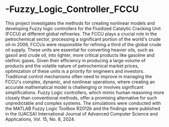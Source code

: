 # -Fuzzy_Logic_Controller_FCCU
This project investigates the methods for creating nonlinear models and developing Fuzzy logic controllers for the Fluidized Catalytic Cracking Unit (FCCU) at different global refineries. The FCCU plays a crucial role in the petrochemical sector, processing a significant portion of the world's crude oil-in 2006, FCCUs were responsible for refining a third of the global crude oil supply. These units are essential for converting heavier oils, such as gasoil and crude oil, into lighter, more critical products like gasoline and olefinic gases. Given their efficiency in producing a large volume of products and the volatile nature of petrochemical market prices, optimization of these units is a priority for engineers and investors. Traditional control mechanisms often need to improve in managing the FCCU's complex, dynamic, and nonlinear operations, where creating an accurate mathematical model is challenging or involves significant simplifications. Fuzzy Logic controllers, which mimic human reasoning more closely than conventional methods, offer a promising alternative for such unpredictable and complex systems. The simulations were conducted with the MATLAB Fuzzy Logic Toolbox R2012b and the findings were published in the (IJACSA) International Journal of Advanced Computer Science and Applications, Vol. 15, No. 8, 2024.
